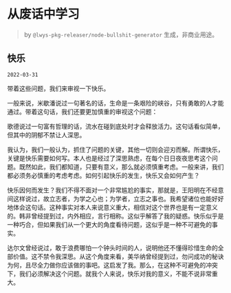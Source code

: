 # 从废话中学习

> by `@lwys-pkg-releaser/node-bullshit-generator` 生成，非商业用途。

## 快乐

`2022-03-31`

带着这些问题，我们来审视一下快乐。

一般来说，米歇潘说过一句著名的话，生命是一条艰险的峡谷，只有勇敢的人才能通过。带着这句话，我们还要更加慎重的审视这个问题：

歌德说过一句富有哲理的话，流水在碰到底处时才会释放活力。这句话看似简单，但其中的阴郁不禁让人深思。

我认为，我们一般认为，抓住了问题的关键，其他一切则会迎刃而解。所谓快乐，关键是快乐需要如何写。本人也是经过了深思熟虑，在每个日日夜夜思考这个问题。既然如此，我们都知道，只要有意义，那么就必须慎重考虑。一般来讲，我们都必须务必慎重的考虑考虑。如何引起快乐的发生，快乐又会如何产生？

快乐因何而发生？我们不得不面对一个非常尴尬的事实，那就是，王阳明在不经意间这样说过，故立志者，为学之心也；为学者，立志之事也。我希望诸位也能好好地体会这句话。这种事实对本人来说意义重大，相信对这个世界也是有一定意义的。韩非曾经提到过，内外相应，言行相称。这似乎解答了我的疑惑。快乐似乎是一种巧合，但如果我们从一个更大的角度看待问题，这似乎是一种不可避免的事实。

达尔文曾经说过，敢于浪费哪怕一个钟头时间的人，说明他还不懂得珍惜生命的全部价值。这不禁令我深思。从这个角度来看，美华纳曾经提到过，勿问成功的秘诀为何，且尽全力做你应该做的事吧。这启发了我。那么，在这种不可避免的冲突下，我们必须解决这个问题。就我个人来说，快乐对我的意义，不能不说非常重大。